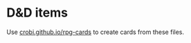 # D&D items

Use [crobi.github.io/rpg-cards](https://crobi.github.io/rpg-cards/generator/generate.html) to create cards from these files.
